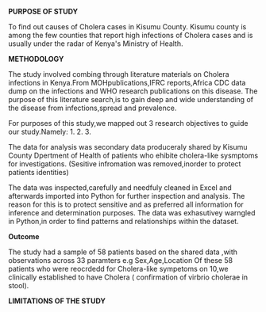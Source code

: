 **PURPOSE OF STUDY**

To find out causes of Cholera cases in Kisumu County.
Kisumu county is among the few counties that report high infections of Cholera cases and is usually under the radar of Kenya's Ministry of Health.

**METHODOLOGY**

The study involved combing through literature materials on Cholera infections in Kenya.From MOHpublications,IFRC reports,Africa CDC data dump on the infections
and WHO research publications on this disease.
The purpose of this literature search,is to gain deep and wide understanding of the disease from infections,spread and prevalence.

For purposes of this study,we mapped out 3 research objectives to guide our study.Namely:
1.
2.
3.


The data for analysis was secondary data produceraly shared by Kisumu County Dpertment of Health of patients who ehibite cholera-like sysmptoms for investigations.
(Sesitive infromation was removed,inorder to protect patients identities)

The data was inspected,carefully and needfuly cleaned in Excel and afterwards imported into Python for further inspection and analysis.
The reason for this is to protect sensitive and as preferred all information for inference and determination purposes.
The data was exhasutivey warngled in Python,in order to find patterns and relationships within the dataset.

**Outcome**

The study had a sample of 58 patients based on the shared data ,with observations across  33 paramters e.g Sex,Age,Location
Of these 58 patients who were reocrdedd for Cholera-like sympetoms on 10,we clinically established to have Cholera ( confirmation 
of virbrio cholerae in stool).


**LIMITATIONS OF THE STUDY**
